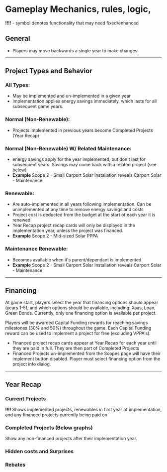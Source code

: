 # Gameplay Mechanics, rules, logic, 

**!!!!** - symbol denotes functionality that may need fixed/enhanced

## General

- Players may move backwards a single year to make changes.



----

## Project Types and Behavior
### All Types:
- May be implemented and un-implemented in a given year
- Implementation applies energy savings immediately, which lasts for all subsequent game years.

### Normal (Non-Renewable):
- Projects implemented in previous years become Completed Projects (Year Recap)

### Normal (Non-Renewable) W/ Related Maintenance:
- energy savings apply for the year implemented, but don't last for subsequent years. Savings may come back with a related project (see below)
- **Example** Scope 2 - Small Carport Solar Installation reveals Carport Solar - Maintenance


### Renewable:
- Are auto-implemented in all years following implementation. Can be unimplemented at any time to remove energy savings and costs 
- Project cost is deducted from the budget at the start of each year it is renewed
- Year Recap project recap cards will only be displayed in the implementation year, unless the project was financed.
- **Example** Scope 2 - Mid-sized Solar PPPA


### Maintenance Renewable:
- Becomes available when it's parent/dependant is implemented. 
- **Example** Scope 2 - Small Carport Solar Installation reveals Carport Solar - Maintenance

---
## Financing 
At game start, players select the year that financing options should appear (years 1-5), and which options should be available, including: Xaas, Loan, Green Bonds. Currently, only one financing option is available per project.

Players will be awarded Capital Funding rewards for reaching savings milestones (30% and 50%) throughout the game. Each Capital Funding reward can be used to implement a project for free (excluding VPPA's). 


- Financed project recap cards appear at Year Recap for each year until they are paid in full. They are then part of Completed Projects
- Financed Projects un-implemented from the Scopes page will have their implement button disabled. Player must select financing option from the project info dialog.


---
## Year Recap

### Current Projects
**!!!!** Shows implemented projects, renewables in first year of implementation, and any financed projects currently being paid on

### Completed Projects (Below graphs)
Show any non-financed projects after their implementation year.

### Hidden costs and Surprises

### Rebates








<!-- ### Implementing projects

1. Create a new Page symbol for the project in `Pages.tsx`.
2. Add it to either `Scope1Projects` or `Scope2Projects`, depending on which scope it's in.
3. Create the new project in `Projects.tsx`. See the documentation on `ProjectControlParams` for info on the necessary parameters.
```js
Projects[Pages.myNewProject] = new ProjectControl({
	pageId: Pages.myNewProject,
	cost: 50_000,
	...
});
```
4. In the newGroupedChoicesControl parameters for `PageControls[Pages.scope1Projects]`, add `Projects[Pages.myNewProject].getProjectChoiceControl()` to the `choices` list of one of the `groups`.
### Oak Ridge National Laboratory staff

- Gina Accawi
- Kristina Armstrong
- Paulomi Nandy
- Sachin Nimbalkar
- Thomas Wenning -->